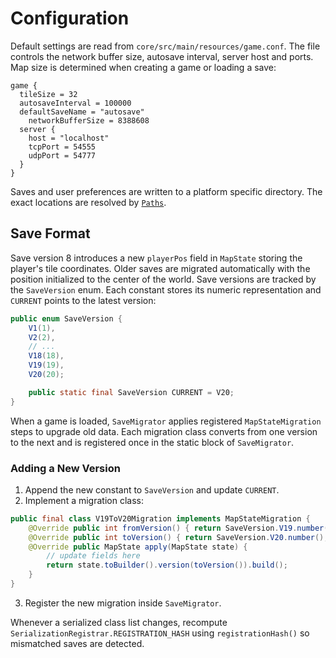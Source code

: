 # Configuration

Default settings are read from `core/src/main/resources/game.conf`.
The file controls the network buffer size, autosave interval, server host and ports.
Map size is determined when creating a game or loading a save:

```hocon
game {
  tileSize = 32
  autosaveInterval = 100000
  defaultSaveName = "autosave"
    networkBufferSize = 8388608
  server {
    host = "localhost"
    tcpPort = 54555
    udpPort = 54777
  }
}
```

Saves and user preferences are written to a platform specific directory. The
exact locations are resolved by
[`Paths`](../core/src/main/java/net/lapidist/colony/io/Paths.java).

## Save Format

Save version 8 introduces a new `playerPos` field in `MapState` storing the player's tile
coordinates. Older saves are migrated automatically with the position initialized to the
center of the world.
Save versions are tracked by the `SaveVersion` enum. Each constant stores its numeric representation and `CURRENT` points to the latest version:

```java
public enum SaveVersion {
    V1(1),
    V2(2),
    // ...
    V18(18),
    V19(19),
    V20(20);

    public static final SaveVersion CURRENT = V20;
}
```

When a game is loaded, `SaveMigrator` applies registered `MapStateMigration` steps to upgrade old data. Each migration class converts from one version to the next and is registered once in the static block of `SaveMigrator`.

### Adding a New Version

1. Append the new constant to `SaveVersion` and update `CURRENT`.
2. Implement a migration class:

```java
public final class V19ToV20Migration implements MapStateMigration {
    @Override public int fromVersion() { return SaveVersion.V19.number(); }
    @Override public int toVersion() { return SaveVersion.V20.number(); }
    @Override public MapState apply(MapState state) {
        // update fields here
        return state.toBuilder().version(toVersion()).build();
    }
}
```

3. Register the new migration inside `SaveMigrator`.

Whenever a serialized class list changes, recompute `SerializationRegistrar.REGISTRATION_HASH` using `registrationHash()` so mismatched saves are detected.
